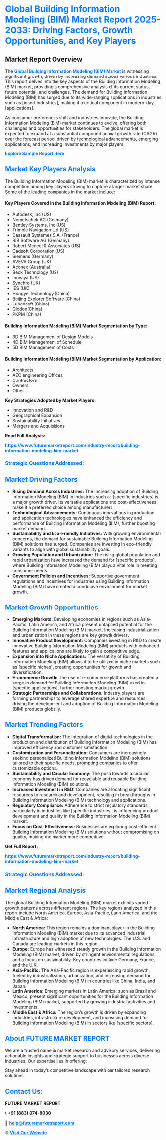 <h1 style="color: #007BFF;">Global Building Information Modeling (BIM) Market Report 2025-2033: Driving Factors, Growth Opportunities, and Key Players</h1>

<section id="overview">
<h2>Market Report Overview</h2>
<p>The <a href="https://www.futuremarketreport.com/industry-report/building-information-modeling-bim-market" style="color: #007BFF; text-decoration: none;"><strong>Global Building Information Modeling (BIM) Market</strong></a> is witnessing significant growth, driven by increasing demand across various industries. This report delves into the key aspects of the Building Information Modeling (BIM) market, providing a comprehensive analysis of its current status, future potential, and challenges. The demand for Building Information Modeling (BIM) has surged due to its wide-ranging applications in industries such as [insert industries], making it a critical component in modern-day [applications].</p>
<p>As consumer preferences shift and industries innovate, the Building Information Modeling (BIM) market continues to evolve, offering both challenges and opportunities for stakeholders. The global market is expected to expand at a substantial compound annual growth rate (CAGR) over the forecast period, driven by technological advancements, emerging applications, and increasing investments by major players.</p>
</section>

<section id="overview">
<p><a href="https://www.futuremarketreport.com/request-sample/reportId=106381" style="color: #007BFF; text-decoration: none;"><strong>Explore Sample Report Here</strong></a></p>
</section>

<section id="key-players">
<h2 style="color: #007BFF;">Market Key Players Analysis</h2>
<p>The Building Information Modeling (BIM) market is characterized by intense competition among key players striving to capture a larger market share. Some of the leading companies in the market include:</p>
<h4>Key Players Covered in the Building Information Modeling (BIM) Report:</h4>
<ul><li>Autodesk, Inc (US)</li><li>Nemetschek AG (Germany)</li><li>Bentley Systems, Inc (US)</li><li>Trimble Navigation Ltd (US)</li><li>Dassault Systemes S.A. (France)</li><li>RIB Software AG (Germany)</li><li>Robert Mcneel &amp; Associates (US)</li><li>Cadsoft Corporation (US)</li><li>Siemens (Germany)</li><li>AVEVA Group (UK)</li><li>Aconex (Australia)</li><li>Beck Technology (US)</li><li>Inovaya (US)</li><li>Synchro (UK)</li><li>IES (UK)</li><li>Hongye Technology (China)</li><li>Beijing Explorer Software (China)</li><li>Lubansoft (China)</li><li>Glodon(China)</li><li>PKPM (China)</li></ul>
<h4>Building Information Modeling (BIM) Market Segmentation by Type:</h4>
<ul><li>3D BIM Management of Design Models</li><li>4D BIM Management of Schedule</li><li>5D BIM Management of Costs</li></ul>

<h4>Building Information Modeling (BIM) Market Segmentation by Application:</h4>
<ul><li>Architects</li><li>AEC engineering Offices</li><li>Contractors</li><li>Owners</li><li>Other</li></ul>
<p><strong>Key Strategies Adopted by Market Players:</strong></p>
<ul>
<li>Innovation and R&D</li>
<li>Geographical Expansion</li>
<li>Sustainability Initiatives</li>
<li>Mergers and Acquisitions</li>
</ul>
</section>

<section>
<p><strong>Read Full Analysis: </strong></p><a href="https://www.futuremarketreport.com/industry-report/building-information-modeling-bim-market" style="color: #007BFF; text-decoration: none;"><strong>https://www.futuremarketreport.com/industry-report/building-information-modeling-bim-market</strong></a>
<h3 style="color: #007BFF;">Strategic Questions Addressed:</h3>
</section>

<section id="driving-factors">
<h2 style="color: #007BFF;">Market Driving Factors</h2>
<ul>
<li><strong>Rising Demand Across Industries:</strong> The increasing adoption of Building Information Modeling (BIM) in industries such as [specific industries] is a major growth driver. Its versatile applications and cost-effectiveness make it a preferred choice among manufacturers.</li>
<li><strong>Technological Advancements:</strong> Continuous innovations in production and application technologies have enhanced the efficiency and performance of Building Information Modeling (BIM), further boosting market demand.</li>
<li><strong>Sustainability and Eco-Friendly Initiatives:</strong> With growing environmental concerns, the demand for sustainable Building Information Modeling (BIM) solutions has surged. Companies are investing in eco-friendly variants to align with global sustainability goals.</li>
<li><strong>Growing Population and Urbanization:</strong> The rising global population and rapid urbanization have increased the demand for [specific products], where Building Information Modeling (BIM) plays a vital role in meeting consumer needs.</li>
<li><strong>Government Policies and Incentives:</strong> Supportive government regulations and incentives for industries using Building Information Modeling (BIM) have created a conducive environment for market growth.</li>
</ul>
</section>

<section id="growth-opportunities">
<h2 style="color: #007BFF;">Market Growth Opportunities</h2>
<ul>
<li><strong>Emerging Markets:</strong> Developing economies in regions such as Asia-Pacific, Latin America, and Africa present untapped potential for the Building Information Modeling (BIM) market. Increasing industrialization and urbanization in these regions are key growth drivers.</li>
<li><strong>Innovative Product Development:</strong> Companies investing in R&D to create innovative Building Information Modeling (BIM) products with enhanced features and applications are likely to gain a competitive edge.</li>
<li><strong>Expansion into Niche Applications:</strong> The versatility of Building Information Modeling (BIM) allows it to be utilized in niche markets such as [specific niches], creating opportunities for growth and diversification.</li>
<li><strong>E-commerce Growth:</strong> The rise of e-commerce platforms has created a surge in demand for Building Information Modeling (BIM) used in [specific applications], further boosting market growth.</li>
<li><strong>Strategic Partnerships and Collaborations:</strong> Industry players are forming partnerships to leverage shared expertise and resources, driving the development and adoption of Building Information Modeling (BIM) products globally.</li>
</ul>
</section>

<section id="trending-factors">
<h2 style="color: #007BFF;">Market Trending Factors</h2>
<ul>
<li><strong>Digital Transformation:</strong> The integration of digital technologies in the production and distribution of Building Information Modeling (BIM) has improved efficiency and customer satisfaction.</li>
<li><strong>Customization and Personalization:</strong> Consumers are increasingly seeking personalized Building Information Modeling (BIM) solutions tailored to their specific needs, prompting companies to offer customizable options.</li>
<li><strong>Sustainability and Circular Economy:</strong> The push towards a circular economy has driven demand for recyclable and reusable Building Information Modeling (BIM) solutions.</li>
<li><strong>Increased Investment in R&D:</strong> Companies are allocating significant resources to research and development, resulting in breakthroughs in Building Information Modeling (BIM) technology and applications.</li>
<li><strong>Regulatory Compliance:</strong> Adherence to strict regulatory standards, particularly in industries like [specific industries], is influencing product development and quality in the Building Information Modeling (BIM) market.</li>
<li><strong>Focus on Cost-Effectiveness:</strong> Businesses are exploring cost-efficient Building Information Modeling (BIM) solutions without compromising on quality, making the market more competitive.</li>
</ul>
</section>

<section>
<p><strong>Get Full Report: </strong></p><a href="https://www.futuremarketreport.com/industry-report/building-information-modeling-bim-market" style="color: #007BFF; text-decoration: none;"><strong>https://www.futuremarketreport.com/industry-report/building-information-modeling-bim-market</strong></a>
<h3 style="color: #007BFF;">Strategic Questions Addressed:</h3>
</section>


<section id="regional-analysis">
<h2 style="color: #007BFF;">Market Regional Analysis</h2>
<p>The global Building Information Modeling (BIM) market exhibits varied growth patterns across different regions. The key regions analyzed in this report include North America, Europe, Asia-Pacific, Latin America, and the Middle East & Africa:</p>
<ul>
<li><strong>North America:</strong> This region remains a dominant player in the Building Information Modeling (BIM) market due to its advanced industrial infrastructure and high adoption of new technologies. The U.S. and Canada are leading markets in this region.</li>
<li><strong>Europe:</strong> Europe has witnessed steady growth in the Building Information Modeling (BIM) market, driven by stringent environmental regulations and a focus on sustainability. Key countries include Germany, France, and the U.K.</li>
<li><strong>Asia-Pacific:</strong> The Asia-Pacific region is experiencing rapid growth, fueled by industrialization, urbanization, and increasing demand for Building Information Modeling (BIM) in countries like China, India, and Japan.</li>
<li><strong>Latin America:</strong> Emerging markets in Latin America, such as Brazil and Mexico, present significant opportunities for the Building Information Modeling (BIM) market, supported by growing industrial activities and investments.</li>
<li><strong>Middle East & Africa:</strong> The region’s growth is driven by expanding industries, infrastructure development, and increasing demand for Building Information Modeling (BIM) in sectors like [specific sectors].</li>
</ul>
</section>

<footer>
<h2 style="color: #007BFF;">About FUTURE MARKET REPORT</h2>
<p>We are a trusted name in market research and advisory services, delivering actionable insights and strategic support to businesses across diverse industries. Our expertise lies in offering:</p>

<p>Stay ahead in today’s competitive landscape with our tailored research solutions.</p>

<h2 style="color: #007BFF;">Contact Us:</h2>
<p><strong>FUTURE MARKET REPORT</strong></p>
<p>📞 <strong>+91 (883) 074-8030</strong></p>
<p>📧 <strong><a href="mailto:help@futuremarketreport.com" style="color: #007BFF;">help@futuremarketreport.com</a></strong></p>
<p>🌐 <strong><a href="https://www.futuremarketreport.com/" style="color: #007BFF;">Visit Our Website</a></strong></p>
</footer>